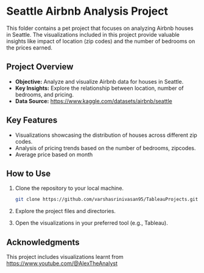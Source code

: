 # Seattle Airbnb Analysis Project

This folder contains a pet project that focuses on analyzing Airbnb houses in Seattle. The visualizations included in this project provide valuable insights like impact of location (zip codes) and the number of bedrooms on the prices earned.

## Project Overview

- **Objective:** Analyze and visualize Airbnb data for houses in Seattle.
- **Key Insights:** Explore the relationship between location, number of bedrooms, and pricing.
- **Data Source:** https://www.kaggle.com/datasets/airbnb/seattle

## Key Features

- Visualizations showcasing the distribution of houses across different zip codes.
- Analysis of pricing trends based on the number of bedrooms, zipcodes.
- Average price based on month

## How to Use

1. Clone the repository to your local machine.
    ```bash
    git clone https://github.com/varshasrinivasan95/TableauProjects.git
    ```

2. Explore the project files and directories.
3. Open the visualizations in your preferred tool (e.g., Tableau).

## Acknowledgments

This project includes visualizations learnt from https://www.youtube.com/@AlexTheAnalyst